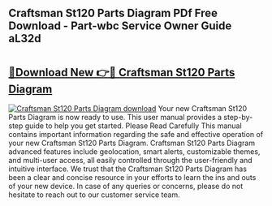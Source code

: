 ## Craftsman St120 Parts Diagram PDf Free Download - Part-wbc Service Owner Guide aL32d

# <h2><a href="http://dfktuu.blite.top/?on=Craftsman+St120+Parts+Diagram">🔗Download New 👉🔴 Craftsman St120 Parts Diagram</a></h2>

[![Craftsman St120 Parts Diagram download](https://i.imgur.com/lujVjoI.png)](http://dfktuu.blite.top/?on=Craftsman+St120+Parts+Diagram)
Your new Craftsman St120 Parts Diagram is now ready to use. This user manual provides a step-by-step guide to help you get started. Please Read Carefully This manual contains important information regarding the safe and effective operation of your new Craftsman St120 Parts Diagram. Craftsman St120 Parts Diagram advanced features include geolocation, smart alerts, customizable themes, and multi-user access, all easily controlled through the user-friendly and intuitive interface. We trust that the Craftsman St120 Parts Diagram has been a clear and concise resource in your efforts to learn the ins and outs of your new device. In case of any queries or concerns, please do not hesitate to reach out to our customer service team.
